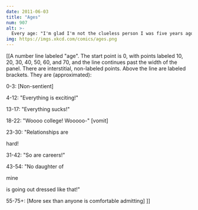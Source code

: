 ```yaml
---
date: 2011-06-03
title: "Ages"
num: 907
alt: >-
  Every age: "I'm glad I'm not the clueless person I was five years ago, but now I don't want to get any older."
img: https://imgs.xkcd.com/comics/ages.png
---
```

[[A number line labeled "age". The start point is 0, with points labeled 10, 20, 30, 40, 50, 60, and 70, and the line continues past the width of the panel. There are interstitial, non-labeled points. Above the line are labeled brackets. They are (approximated):

0-3: [Non-sentient]

4-12: "Everything is exciting!"

13-17: "Everything sucks!"

18-22: "Woooo college! Wooooo-" [vomit]

23-30: "Relationships are 

hard!

31-42: "So are careers!"

43-54: "No daughter of 

mine

 is going out dressed like that!"

55-75+: [More sex than anyone is comfortable admitting] ]]

